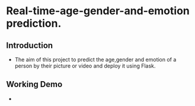 # **Real-time-age-gender-and-emotion prediction.**

## **Introduction**
- The aim of this project to predict the age,gender and emotion of a person by their picture or video and deploy it using Flask.

## Working Demo
- 

